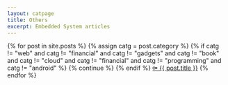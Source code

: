 ```yaml
---
layout: catpage
title: Others
excerpt: Embedded System articles
---
```

<div>
   		{% for post in site.posts %}
			{% assign catg = post.category %}
			{% if catg != "web" and catg != "financial" and catg != "gadgets" and catg != "book" and catg != "cloud" and catg != "financial" and catg != "programming" and catg != "android" %}
				{% continue %}
			{% endif %}
       			<a class="post-link" href="{{ post.url }}">&#9897; {{ post.title }}</a>
   		{% endfor %}
</div>

